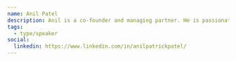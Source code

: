```yaml
---
name: Anil Patel
description: Anil is a co-founder and managing partner. He is passionate about open data and leading the drive to digitize philanthropy. He will talk today about some of the trends GrantBook has seen in the nonprofit tech space, particularly around having an API first strategy, and the changing nature of work creating an increasing demand for data specialists to support evidence based grantmaking and impact reporting.
tags:
  - type/speaker
social:
  linkedin: https://www.linkedin.com/in/anilpatrickpatel/
---
```


